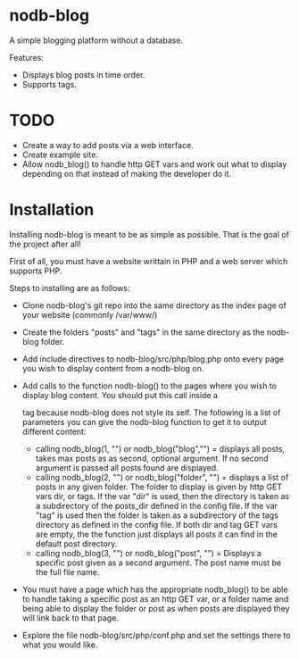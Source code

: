nodb-blog
=========

A simple blogging platform without a database.

Features:

* Displays blog posts in time order.
* Supports tags.


TODO
========

* Create a way to add posts via a web interface.
* Create example site.
* Allow nodb_blog() to handle http GET vars and work out what to display depending on that instead of making the developer do it.



Installation
============

Installing nodb-blog is meant to be as simple as possible. That is the goal of the project after all!

First of all, you must have a website writtain in PHP and a web server which supports PHP.

Steps to installing are as follows:

* Clone nodb-blog's git repo into the same directory as the index page of your website (commonly /var/www/)
* Create the folders "posts" and "tags" in the same directory as the nodb-blog folder.
* Add include directives to nodb-blog/src/php/blog.php onto every page you wish to display content from a nodb-blog on.
* Add calls to the function nodb-blog() to the pages where you wish to display blog content. You should put this call inside a <div> tag because nodb-blog does not style its self.
The following is a list of parameters you can give the nodb-blog function to get it to output different content:
 
  * calling nodb_blog(1, "") or nodb_blog("blog","") = displays all posts, takes max posts as as second, optional argument. If no second argument is passed all posts found are displayed.
  * calling nodb_blog(2, "") or nodb_blog("folder", "") =  displays a list of posts in any given folder. The folder to display is given by http GET vars dir, or tags. If the var "dir" is used, then the directory is taken as a subdirectory of the posts_dir defined in the config file.
  If the var "tag" is used then the folder is taken as a subdirectory of the tags directory as defined in the config file. If both dir and tag GET vars are empty, the the function just displays all posts it can find in the default post directory.
  * calling nodb_blog(3, "") or nodb_blog("post", "") = Displays a specific post given as a second argument. The post name must be the full file name. 

* You must have a page which has the appropriate nodb_blog() to be able to handle taking a specific post as an http GET var, or a folder name and being able to display the folder or post as when posts are displayed they will link back to that page.
* Explore the file nodb-blog/src/php/conf.php and set the settings there to what you would like.
  
